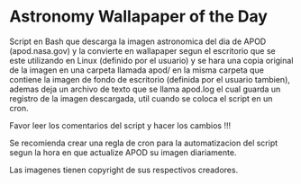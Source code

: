 # Astronomy Wallapaper of the Day
Script en Bash que descarga la imagen astronomica del dia de APOD (apod.nasa.gov) y la convierte en wallapaper segun el escritorio que se este utilizando en Linux (definido por el usuario) y se hara una copia original de la imagen en una carpeta llamada apod/ en la misma carpeta que contiene la imagen de fondo de escritorio (definida por el usuario tambien), ademas deja un archivo de texto que se llama apod.log el cual guarda un registro de la imagen descargada, util cuando se coloca el script en un cron.

Favor leer los comentarios del script y hacer los cambios !!!

Se recomienda crear una regla de cron para la automatizacion del script segun la hora en que actualize APOD su imagen diariamente.

Las imagenes tienen copyright de sus respectivos creadores.

